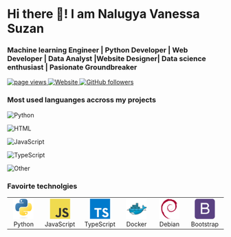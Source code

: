 # Hi there 👋! I am Nalugya Vanessa Suzan
###  Machine learning Engineer | Python Developer |  Web Developer | Data Analyst |Website Designer| Data science enthusiast |  Pasionate Groundbreaker 

<p align="left">
  <a href="https://github.com/Nalugya31/Nalugya31/">
    <img src="https://komarev.com/ghpvc/?username=Nalugya31" alt="page views" />
  </a>
  <a href="https://nalugya-vanessa-suzan.vercel.app/">
    <img alt="Website" src="https://img.shields.io/website?url=https%3A%2F%2Fjacobcolvin.com">
  </a>
  <a href="https://github.com/Nalugya31?tab=followers">
    <img alt="GitHub followers" src="https://img.shields.io/github/followers/Nalugya31?style=flat&logo=github">
  </a>
</p>

### Most used languanges accross my projects 
![Python](https://img.shields.io/static/v1?style=flat-square&label=Python&color=555&labelColor=%23a270ba&message=40.54)

![HTML](https://img.shields.io/static/v1?style=flat-square&label=HTML&color=555&labelColor=%23e34c26&message=21.62)

![JavaScript](https://img.shields.io/static/v1?style=flat-square&label=JavaScript&color=555&labelColor=%23f1e05a&message=2.7)

![TypeScript](https://img.shields.io/static/v1?style=flat-square&label=TypeScript&color=555&labelColor=%233178c6&message=2.27)

![Other](https://img.shields.io/static/v1?style=flat-square&label=Other&color=555&labelColor=%23ededed&message=54.06)

### Favoirte technolgies

<table>
  <tr>
    <td align="center" width="96">
      <a href="#">
        <img src="./img/python-original.svg" width="48" height="48" alt="Python" />
      </a>
      <br>Python
    </td>
        <td align="center" width="96">
      <a href="#">
        <img src="./img/javascript-original.svg" width="48" height="48" alt="Javascript" />
      </a>
      <br>JavaScript
    </td>
    <td align="center" width="96">
      <a href="#">
        <img src="./img/typescript-original.svg" width="48" height="48" alt="TypeScript" />
      </a>
      <br>TypeScript
    </td>
    <td align="center" width="96"> 
      <a href="#" >
        <img src="./img/docker-original.svg" width="48" height="48" alt="Docker" />
      </a>
      <br>Docker
    </td>
    <td align="center"  width="96">
      <a href="#">
        <img src="./img/debian-original.svg" width="48" height="48" alt="Debian" />
      </a>
      <br>Debian
    </td>
        <td align="center"  width="96">
      <a href="#">
        <img src="./img/bootstrap-plain.svg" width="48" height="48" alt="Bootstrap" />
      </a>
      <br>Bootstrap
    </td>

  </tr>
</table>